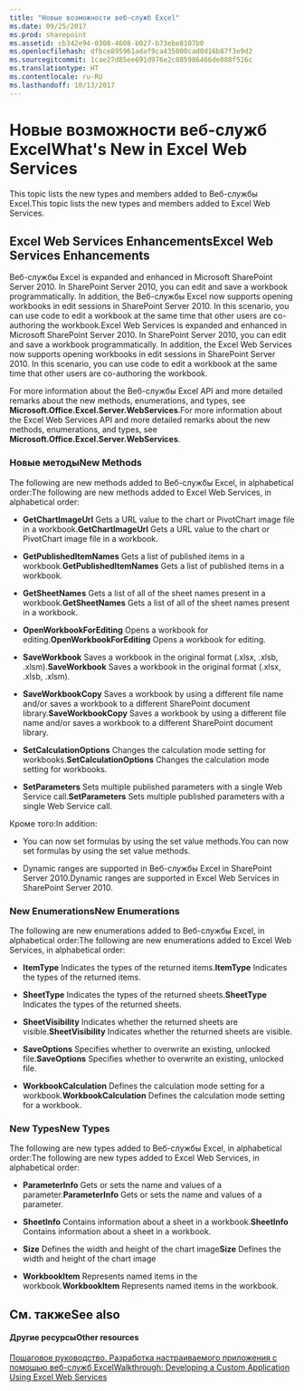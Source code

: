 ```yaml
---
title: "Новые возможности веб-служб Excel"
ms.date: 09/25/2017
ms.prod: sharepoint
ms.assetid: cb342e94-0308-4608-b027-b73ebe8107b0
ms.openlocfilehash: dfbce895961adaf9ca435000cad0d16b87f3e9d2
ms.sourcegitcommit: 1cae27d85ee691d976e2c085986466de088f526c
ms.translationtype: HT
ms.contentlocale: ru-RU
ms.lasthandoff: 10/13/2017
---
```

# <a name="whats-new-in-excel-web-services"></a><span data-ttu-id="4aec0-102">Новые возможности веб-служб Excel</span><span class="sxs-lookup"><span data-stu-id="4aec0-102">What's New in Excel Web Services</span></span>

<span data-ttu-id="4aec0-103">This topic lists the new types and members added to Веб-службы Excel.</span><span class="sxs-lookup"><span data-stu-id="4aec0-103">This topic lists the new types and members added to Excel Web Services.</span></span>
  
    
    


## <a name="excel-web-services-enhancements"></a><span data-ttu-id="4aec0-104">Excel Web Services Enhancements</span><span class="sxs-lookup"><span data-stu-id="4aec0-104">Excel Web Services Enhancements</span></span>

<span data-ttu-id="4aec0-p101">Веб-службы Excel is expanded and enhanced in Microsoft SharePoint Server 2010. In SharePoint Server 2010, you can edit and save a workbook programmatically. In addition, the Веб-службы Excel now supports opening workbooks in edit sessions in SharePoint Server 2010. In this scenario, you can use code to edit a workbook at the same time that other users are co-authoring the workbook.</span><span class="sxs-lookup"><span data-stu-id="4aec0-p101">Excel Web Services is expanded and enhanced in Microsoft SharePoint Server 2010. In SharePoint Server 2010, you can edit and save a workbook programmatically. In addition, the Excel Web Services now supports opening workbooks in edit sessions in SharePoint Server 2010. In this scenario, you can use code to edit a workbook at the same time that other users are co-authoring the workbook.</span></span>
  
    
    
<span data-ttu-id="4aec0-109">For more information about the Веб-службы Excel API and more detailed remarks about the new methods, enumerations, and types, see **Microsoft.Office.Excel.Server.WebServices**.</span><span class="sxs-lookup"><span data-stu-id="4aec0-109">For more information about the Excel Web Services API and more detailed remarks about the new methods, enumerations, and types, see **Microsoft.Office.Excel.Server.WebServices**.</span></span>
  
    
    

### <a name="new-methods"></a><span data-ttu-id="4aec0-110">Новые методы</span><span class="sxs-lookup"><span data-stu-id="4aec0-110">New Methods</span></span>

<span data-ttu-id="4aec0-111">The following are new methods added to Веб-службы Excel, in alphabetical order:</span><span class="sxs-lookup"><span data-stu-id="4aec0-111">The following are new methods added to Excel Web Services, in alphabetical order:</span></span> 
  
    
    

- <span data-ttu-id="4aec0-112">**GetChartImageUrl** Gets a URL value to the chart or PivotChart image file in a workbook.</span><span class="sxs-lookup"><span data-stu-id="4aec0-112">**GetChartImageUrl** Gets a URL value to the chart or PivotChart image file in a workbook.</span></span>
    
  
- <span data-ttu-id="4aec0-113">**GetPublishedItemNames** Gets a list of published items in a workbook.</span><span class="sxs-lookup"><span data-stu-id="4aec0-113">**GetPublishedItemNames** Gets a list of published items in a workbook.</span></span>
    
  
- <span data-ttu-id="4aec0-114">**GetSheetNames** Gets a list of all of the sheet names present in a workbook.</span><span class="sxs-lookup"><span data-stu-id="4aec0-114">**GetSheetNames** Gets a list of all of the sheet names present in a workbook.</span></span>
    
  
- <span data-ttu-id="4aec0-115">**OpenWorkbookForEditing** Opens a workbook for editing.</span><span class="sxs-lookup"><span data-stu-id="4aec0-115">**OpenWorkbookForEditing** Opens a workbook for editing.</span></span>
    
  
- <span data-ttu-id="4aec0-116">**SaveWorkbook** Saves a workbook in the original format (.xlsx, .xlsb, .xlsm).</span><span class="sxs-lookup"><span data-stu-id="4aec0-116">**SaveWorkbook** Saves a workbook in the original format (.xlsx, .xlsb, .xlsm).</span></span>
    
  
- <span data-ttu-id="4aec0-117">**SaveWorkbookCopy** Saves a workbook by using a different file name and/or saves a workbook to a different SharePoint document library.</span><span class="sxs-lookup"><span data-stu-id="4aec0-117">**SaveWorkbookCopy** Saves a workbook by using a different file name and/or saves a workbook to a different SharePoint document library.</span></span>
    
  
- <span data-ttu-id="4aec0-118">**SetCalculationOptions** Changes the calculation mode setting for workbooks.</span><span class="sxs-lookup"><span data-stu-id="4aec0-118">**SetCalculationOptions** Changes the calculation mode setting for workbooks.</span></span>
    
  
- <span data-ttu-id="4aec0-119">**SetParameters** Sets multiple published parameters with a single Web Service call.</span><span class="sxs-lookup"><span data-stu-id="4aec0-119">**SetParameters** Sets multiple published parameters with a single Web Service call.</span></span>
    
  
<span data-ttu-id="4aec0-120">Кроме того:</span><span class="sxs-lookup"><span data-stu-id="4aec0-120">In addition:</span></span>
  
    
    

- <span data-ttu-id="4aec0-121">You can now set formulas by using the set value methods.</span><span class="sxs-lookup"><span data-stu-id="4aec0-121">You can now set formulas by using the set value methods.</span></span>
    
  
- <span data-ttu-id="4aec0-122">Dynamic ranges are supported in Веб-службы Excel in SharePoint Server 2010.</span><span class="sxs-lookup"><span data-stu-id="4aec0-122">Dynamic ranges are supported in Excel Web Services in SharePoint Server 2010.</span></span>
    
  

### <a name="new-enumerations"></a><span data-ttu-id="4aec0-123">New Enumerations</span><span class="sxs-lookup"><span data-stu-id="4aec0-123">New Enumerations</span></span>

<span data-ttu-id="4aec0-124">The following are new enumerations added to Веб-службы Excel, in alphabetical order:</span><span class="sxs-lookup"><span data-stu-id="4aec0-124">The following are new enumerations added to Excel Web Services, in alphabetical order:</span></span>
  
    
    

- <span data-ttu-id="4aec0-125">**ItemType** Indicates the types of the returned items.</span><span class="sxs-lookup"><span data-stu-id="4aec0-125">**ItemType** Indicates the types of the returned items.</span></span>
    
  
- <span data-ttu-id="4aec0-126">**SheetType** Indicates the types of the returned sheets.</span><span class="sxs-lookup"><span data-stu-id="4aec0-126">**SheetType** Indicates the types of the returned sheets.</span></span>
    
  
- <span data-ttu-id="4aec0-127">**SheetVisibility** Indicates whether the returned sheets are visible.</span><span class="sxs-lookup"><span data-stu-id="4aec0-127">**SheetVisibility** Indicates whether the returned sheets are visible.</span></span>
    
  
- <span data-ttu-id="4aec0-128">**SaveOptions** Specifies whether to overwrite an existing, unlocked file.</span><span class="sxs-lookup"><span data-stu-id="4aec0-128">**SaveOptions** Specifies whether to overwrite an existing, unlocked file.</span></span>
    
  
- <span data-ttu-id="4aec0-129">**WorkbookCalculation** Defines the calculation mode setting for a workbook.</span><span class="sxs-lookup"><span data-stu-id="4aec0-129">**WorkbookCalculation** Defines the calculation mode setting for a workbook.</span></span>
    
  

### <a name="new-types"></a><span data-ttu-id="4aec0-130">New Types</span><span class="sxs-lookup"><span data-stu-id="4aec0-130">New Types</span></span>

<span data-ttu-id="4aec0-131">The following are new types added to Веб-службы Excel, in alphabetical order:</span><span class="sxs-lookup"><span data-stu-id="4aec0-131">The following are new types added to Excel Web Services, in alphabetical order:</span></span>
  
    
    

- <span data-ttu-id="4aec0-132">**ParameterInfo** Gets or sets the name and values of a parameter.</span><span class="sxs-lookup"><span data-stu-id="4aec0-132">**ParameterInfo** Gets or sets the name and values of a parameter.</span></span>
    
  
- <span data-ttu-id="4aec0-133">**SheetInfo** Contains information about a sheet in a workbook.</span><span class="sxs-lookup"><span data-stu-id="4aec0-133">**SheetInfo** Contains information about a sheet in a workbook.</span></span>
    
  
- <span data-ttu-id="4aec0-134">**Size** Defines the width and height of the chart image</span><span class="sxs-lookup"><span data-stu-id="4aec0-134">**Size** Defines the width and height of the chart image</span></span>
    
  
- <span data-ttu-id="4aec0-135">**WorkbookItem** Represents named items in the workbook.</span><span class="sxs-lookup"><span data-stu-id="4aec0-135">**WorkbookItem** Represents named items in the workbook.</span></span>
    
  

## <a name="see-also"></a><span data-ttu-id="4aec0-136">См. также</span><span class="sxs-lookup"><span data-stu-id="4aec0-136">See also</span></span>


#### <a name="other-resources"></a><span data-ttu-id="4aec0-137">Другие ресурсы</span><span class="sxs-lookup"><span data-stu-id="4aec0-137">Other resources</span></span>


  
    
    
 [<span data-ttu-id="4aec0-138">Пошаговое руководство. Разработка настраиваемого приложения с помощью веб-служб Excel</span><span class="sxs-lookup"><span data-stu-id="4aec0-138">Walkthrough: Developing a Custom Application Using Excel Web Services</span></span>](walkthrough-developing-a-custom-application-using-excel-web-services.md)

